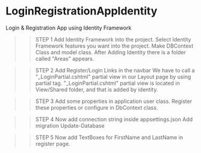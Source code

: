 # LoginRegistrationAppIdentity
 Login & Registration App using Identity Framework

 >> STEP 1
	Add Identity Framework into the project.
	Select Identity Framework features you want into the project.
	Make DBContext Class and model class.
	After Adding Identity there is a folder called "Areas" appears.

>> STEP 2
	Add Register/Login Links in the navbar
	We have to call a "_LoginPartial.cshtml" partial view in our Layout page by using partial tag.
	"_LoginPartial.cshtml" partial view is located in View/Shared folder, and that is added by identity.

>> STEP 3
	Add some properties in application user class.
	Register these properties or configure in DbContext class.

>> STEP 4
	Now add connection string inside appsettings.json
	Add migration
	Update-Database

>> STEP 5
	Now add TextBoxes for FirstName and LastName in register page.